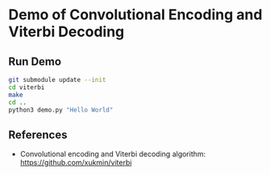# Demo of Convolutional Encoding and Viterbi Decoding

## Run Demo

```sh
git submodule update --init
cd viterbi
make
cd ..
python3 demo.py "Hello World"
```

## References

* Convolutional encoding and Viterbi decoding algorithm: https://github.com/xukmin/viterbi